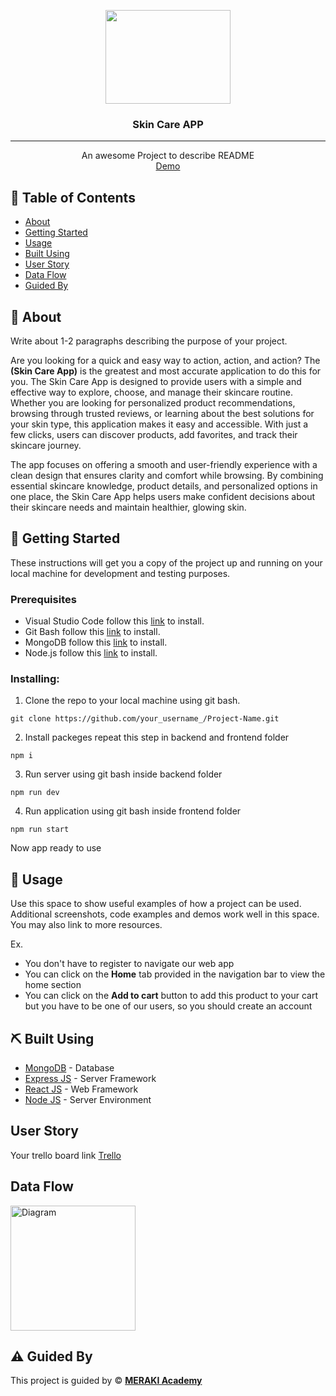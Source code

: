 <p align="center">
<a href="https://www.meraki-academy.org" target="_blank" rel="noopener noreferrer">
 <img width="200px" height="150px" src="https://d1csarkz8obe9u.cloudfront.net/posterpreviews/skincare-%26-hair-free-logo-design-template-7570ef196bb39d2f49a2ac9bf7900df2_screen.jpg?ts=1710345189">
 </a>
</p>

<h3 align="center">Skin Care APP
</h3>

---

<p align="center"> An awesome Project to describe README 
    <br> 
<a href=''>Demo</a>
    <br> 
</p>

## 📝 Table of Contents

- [About](#about)
- [Getting Started](#getting_started)
- [Usage](#usage)
- [Built Using](#built_using)
- [User Story](#user_story)
- [Data Flow](#data_flow)
- [Guided By](#guided_by)

## 🧐 About <a name = "about"></a>

Write about 1-2 paragraphs describing the purpose of your project.

Are you looking for a quick and easy way to action, action, and action? The **(Skin Care App)** is the greatest and most accurate application to do this for you.
The Skin Care App is designed to provide users with a simple and effective way to explore, choose, and manage their skincare routine. Whether you are looking for personalized product recommendations, browsing through trusted reviews, or learning about the best solutions for your skin type, this application makes it easy and accessible. With just a few clicks, users can discover products, add favorites, and track their skincare journey.

The app focuses on offering a smooth and user-friendly experience with a clean design that ensures clarity and comfort while browsing. By combining essential skincare knowledge, product details, and personalized options in one place, the Skin Care App helps users make confident decisions about their skincare needs and maintain healthier, glowing skin.

## 🏁 Getting Started <a name = "getting_started"></a>

These instructions will get you a copy of the project up and running on your local machine for development and testing purposes.

### Prerequisites

- Visual Studio Code follow this <a href=''>link</a> to install.
- Git Bash follow this <a href=''>link</a> to install.
- MongoDB follow this <a href=''>link</a> to install.
- Node.js follow this <a href=''>link</a> to install.

### Installing:

1. Clone the repo to your local machine using git bash.

```
git clone https://github.com/your_username_/Project-Name.git
```

2. Install packeges repeat this step in backend and frontend folder

```
npm i
```

3. Run server using git bash inside backend folder

```
npm run dev
```

4. Run application using git bash inside frontend folder

```
npm run start
```

Now app ready to use

## 🎈 Usage <a name="usage"></a>

Use this space to show useful examples of how a project can be used. Additional screenshots, code examples and demos work well in this space. You may also link to more resources.

Ex.

- You don't have to register to navigate our web app
- You can click on the **Home** tab provided in the navigation bar to view the home section
- You can click on the **Add to cart** button to add this product to your cart but you have to be one of our users, so you should create an account

## ⛏️ Built Using <a name = "built_using"></a>

- [MongoDB](https://www.mongodb.com/) - Database
- [Express JS](https://expressjs.com/) - Server Framework
- [React JS](https://https://reactjs.org/) - Web Framework
- [Node JS](https://nodejs.org/en/) - Server Environment

## User Story <a name = "#user_story"></a>

Your trello board link
<a href='https://trello.com/b/P1U4Cpzp/project-4-skin-care-app'>Trello</a>

## Data Flow <a name = "#data_flow"></a>

<img width=200px height=200px src="https://cacoo.com/assets/site/img/templates/screenshots/er-database-diagram.png" alt="Diagram"></a>

## ⚠️ Guided By <a name = "guided_by"></a>

This project is guided by ©️ **[MERAKI Academy](https://www.meraki-academy.org)**
